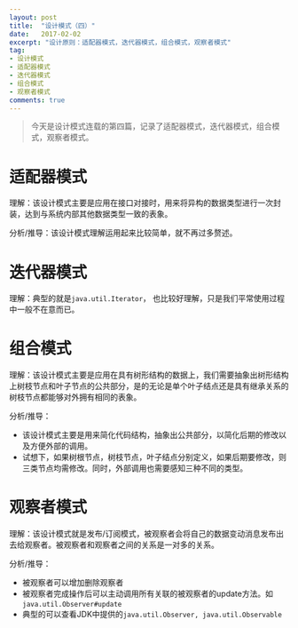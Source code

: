 ```yaml
---
layout: post
title:  "设计模式（四）"
date:   2017-02-02
excerpt: "设计原则：适配器模式，迭代器模式，组合模式，观察者模式"
tag:
- 设计模式
- 适配器模式
- 迭代器模式
- 组合模式
- 观察者模式
comments: true
---
```

> 今天是设计模式连载的第四篇，记录了适配器模式，迭代器模式，组合模式，观察者模式。

# 适配器模式
理解：该设计模式主要是应用在接口对接时，用来将异构的数据类型进行一次封装，达到与系统内部其他数据类型一致的表象。

分析/推导：该设计模式理解运用起来比较简单，就不再过多赘述。

# 迭代器模式
理解：典型的就是```java.util.Iterator```， 也比较好理解，只是我们平常使用过程中一般不在意而已。

# 组合模式
理解：该设计模式主要是应用在具有树形结构的数据上，我们需要抽象出树形结构上树枝节点和叶子节点的公共部分，是的无论是单个叶子结点还是具有继承关系的树枝节点都能够对外拥有相同的表象。

分析/推导：

* 该设计模式主要是用来简化代码结构，抽象出公共部分，以简化后期的修改以及方便外部的调用。
* 试想下，如果树根节点，树枝节点，叶子结点分别定义，如果后期要修改，则三类节点均需修改。同时，外部调用也需要感知三种不同的类型。

# 观察者模式
理解：该设计模式就是发布/订阅模式，被观察者会将自己的数据变动消息发布出去给观察者。被观察者和观察者之间的关系是一对多的关系。

分析/推导：

* 被观察者可以增加删除观察者
* 被观察者完成操作后可以主动调用所有关联的被观察者的update方法。如```java.util.Observer#update```
* 典型的可以查看JDK中提供的```java.util.Observer, java.util.Observable```